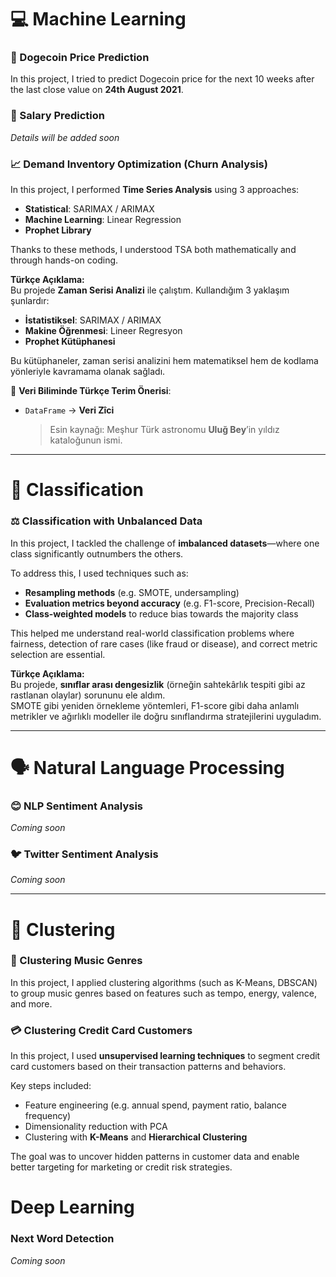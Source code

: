 # 💻 Machine Learning

### 🐶 Dogecoin Price Prediction
In this project, I tried to predict Dogecoin price for the next 10 weeks after the last close value on **24th August 2021**.

### 💼 Salary Prediction
*Details will be added soon*

### 📈 Demand Inventory Optimization (Churn Analysis)
In this project, I performed **Time Series Analysis** using 3 approaches:
- **Statistical**: SARIMAX / ARIMAX  
- **Machine Learning**: Linear Regression  
- **Prophet Library**

Thanks to these methods, I understood TSA both mathematically and through hands-on coding.

**Türkçe Açıklama:**  
Bu projede **Zaman Serisi Analizi** ile çalıştım. Kullandığım 3 yaklaşım şunlardır:
- **İstatistiksel**: SARIMAX / ARIMAX  
- **Makine Öğrenmesi**: Lineer Regresyon  
- **Prophet Kütüphanesi**

Bu kütüphaneler, zaman serisi analizini hem matematiksel hem de kodlama yönleriyle kavramama olanak sağladı.

🧪 **Veri Biliminde Türkçe Terim Önerisi**:  
- `DataFrame` → **Veri Zîci**  
  > Esin kaynağı: Meşhur Türk astronomu **Uluğ Bey**’in yıldız kataloğunun ismi.

---

# 🧠 Classification

### ⚖️ Classification with Unbalanced Data  
In this project, I tackled the challenge of **imbalanced datasets**—where one class significantly outnumbers the others.  

To address this, I used techniques such as:  
- **Resampling methods** (e.g. SMOTE, undersampling)  
- **Evaluation metrics beyond accuracy** (e.g. F1-score, Precision-Recall)  
- **Class-weighted models** to reduce bias towards the majority class  

This helped me understand real-world classification problems where fairness, detection of rare cases (like fraud or disease), and correct metric selection are essential.

**Türkçe Açıklama:**  
Bu projede, **sınıflar arası dengesizlik** (örneğin sahtekârlık tespiti gibi az rastlanan olaylar) sorununu ele aldım.  
SMOTE gibi yeniden örnekleme yöntemleri, F1-score gibi daha anlamlı metrikler ve ağırlıklı modeller ile doğru sınıflandırma stratejilerini uyguladım.


---

# 🗣️ Natural Language Processing

### 😊 NLP Sentiment Analysis
*Coming soon*

### 🐦 Twitter Sentiment Analysis
*Coming soon*

---

# 🎵 Clustering

### 🎼 Clustering Music Genres
In this project, I applied clustering algorithms (such as K-Means, DBSCAN) to group music genres based on features such as tempo, energy, valence, and more.

### 💳 Clustering Credit Card Customers  
In this project, I used **unsupervised learning techniques** to segment credit card customers based on their transaction patterns and behaviors.  

Key steps included:  
- Feature engineering (e.g. annual spend, payment ratio, balance frequency)  
- Dimensionality reduction with PCA  
- Clustering with **K-Means** and **Hierarchical Clustering**

The goal was to uncover hidden patterns in customer data and enable better targeting for marketing or credit risk strategies.

# Deep Learning

### Next Word Detection
*Coming soon*